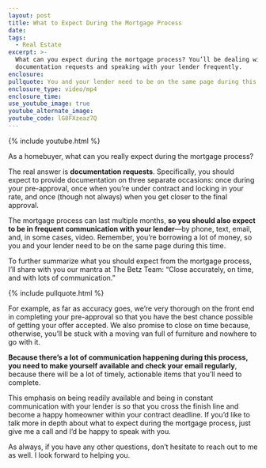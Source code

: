 ```yaml
---
layout: post
title: What to Expect During the Mortgage Process
date:
tags:
  - Real Estate
excerpt: >-
  What can you expect during the mortgage process? You’ll be dealing with
  documentation requests and speaking with your lender frequently.
enclosure:
pullquote: You and your lender need to be on the same page during this time.
enclosure_type: video/mp4
enclosure_time:
use_youtube_image: true
youtube_alternate_image:
youtube_code: lG8FXzeaz7Q
---
```


{% include youtube.html %}

As a homebuyer, what can you really expect during the mortgage process?

The real answer is **documentation requests**. Specifically, you should expect to provide documentation on three separate occasions: once during your pre-approval, once when you’re under contract and locking in your rate, and once (though not always) when you get closer to the final approval.

The mortgage process can last multiple months, **so you should also expect to be in frequent communication with your lender**—by phone, text, email, and, in some cases, video. Remember, you’re borrowing a lot of money, so you and your lender need to be on the same page during this time.

To further summarize what you should expect from the mortgage process, I’ll share with you our mantra at The Betz Team: “Close accurately, on time, and with lots of communication.”

{% include pullquote.html %}

For example, as far as accuracy goes, we’re very thorough on the front end in completing your pre-approval so that you have the best chance possible of getting your offer accepted. We also promise to close on time because, otherwise, you’ll be stuck with a moving van full of furniture and nowhere to go with it.

**Because there’s a lot of communication happening during this process, you need to make yourself available and check your email regularly**, because there will be a lot of timely, actionable items that you’ll need to complete.

This emphasis on being readily available and being in constant communication with your lender is so that you cross the finish line and become a happy homeowner within your contract deadline. If you’d like to talk more in depth about what to expect during the mortgage process, just give me a call and I’d be happy to speak with you.

As always, if you have any other questions, don’t hesitate to reach out to me as well. I look forward to helping you.